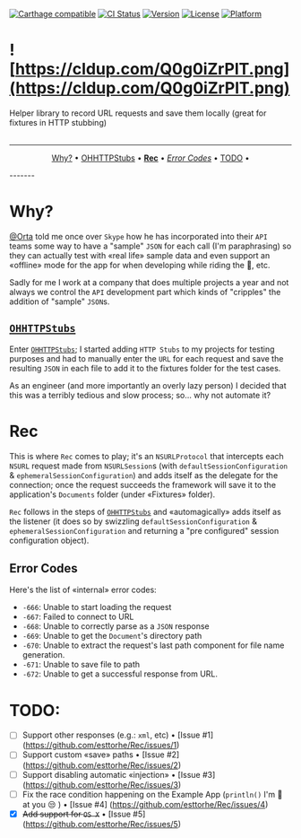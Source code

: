 [![Carthage compatible](https://img.shields.io/badge/Carthage-compatible-4BC51D.svg?style=flat)](https://github.com/Carthage/Carthage)
[![CI Status](http://img.shields.io/travis/esttorhe/Rec.svg?style=flat)](https://travis-ci.org/esttorhe/Rec)
[![Version](https://img.shields.io/cocoapods/v/Rec.svg?style=flat)](http://cocoapods.org/pods/Rec)
[![License](https://img.shields.io/cocoapods/l/Rec.svg?style=flat)](http://cocoapods.org/pods/Rec)
[![Platform](https://img.shields.io/cocoapods/p/Rec.svg?style=flat)](http://cocoapods.org/pods/Rec)

# ![https://cldup.com/Q0g0iZrPlT.png](https://cldup.com/Q0g0iZrPlT.png)
Helper library to record URL requests and save them locally (great for fixtures in HTTP stubbing)
<br/><br/>

-------
<p align="center">
  <a href="#why">Why?</a> &bull; 
  <a href="#ohhttpstubs">OHHTTPStubs</a> &bull; 
  <a href="#rec"><b>Rec</b></a> &bull; 
  <a href="#error-codes"><i>Error Codes</i></a> &bull; 
  <a href="#todo">TODO</a> &bull; 
</p>
-------


# Why?
[@Orta][orta] told me once over `Skype` how he has incorporated into their `API` teams some way to have a "sample" `JSON` for each call (I'm paraphrasing) so they can actually test with «real life» sample data and even support an «offline» mode for the app for when developing while riding the :train:, etc.

Sadly for me I work at a company that does multiple projects a year and not always we control the `API` development part which kinds of "cripples" the addition of "sample" `JSON`s.

## [`OHHTTPStubs`][httpstubs]
Enter [`OHHTTPStubs`][httpstubs]; I started adding `HTTP Stubs` to my projects for testing purposes and had to manually enter the `URL` for each request and save the resulting `JSON` in each file to add it to the fixtures folder for the test cases.

As an engineer (and more importantly an overly lazy person) I decided that this was a terribly tedious and slow process; so… why not automate it?

# Rec
This is where `Rec` comes to play; it's an `NSURLProtocol` that intercepts each `NSURL` request made from `NSURLSession`s (with `defaultSessionConfiguration` & `ephemeralSessionConfiguration`) and adds itself as the delegate for the connection; once the request succeeds the framework will save it to the application's `Documents` folder (under «Fixtures» folder).

`Rec` follows in the steps of [`OHHTTPStubs`][httpstubs] and «automagically» adds itself as the listener (it does so by swizzling `defaultSessionConfiguration` & `ephemeralSessionConfiguration` and returning a "pre configured" session configuration object).

## Error Codes
Here's the list of «internal» error codes:
  - `-666`: Unable to start loading the request
  - `-667`: Failed to connect to URL
  - `-668`: Unable to correctly parse as a `JSON` response
  - `-669`: Unable to get the `Document`'s directory path
  - `-670`: Unable to extract the request's last path component for file name generation.
  - `-671`: Unable to save file to path
  - `-672`: Unable to get a successful response from URL.

# TODO:
- [ ] Support other responses (e.g.: `xml`, etc) • [Issue #1] (https://github.com/esttorhe/Rec/issues/1)
- [ ] Support custom «save» paths • [Issue #2] (https://github.com/esttorhe/Rec/issues/2)
- [ ] Support disabling automatic «injection» • [Issue #3] (https://github.com/esttorhe/Rec/issues/3)
- [ ] Fix the race condition happening on the Example App (`println()` I'm :eyes: at you :unamused: ) • [Issue #4] (https://github.com/esttorhe/Rec/issues/4)
- [x] ~~Add support for `OS X`~~ • [Issue #5] (https://github.com/esttorhe/Rec/issues/5)

[Orta]:https://github.com/orta
[httpstubs]:https://github.com/AliSoftware/OHHTTPStubs
